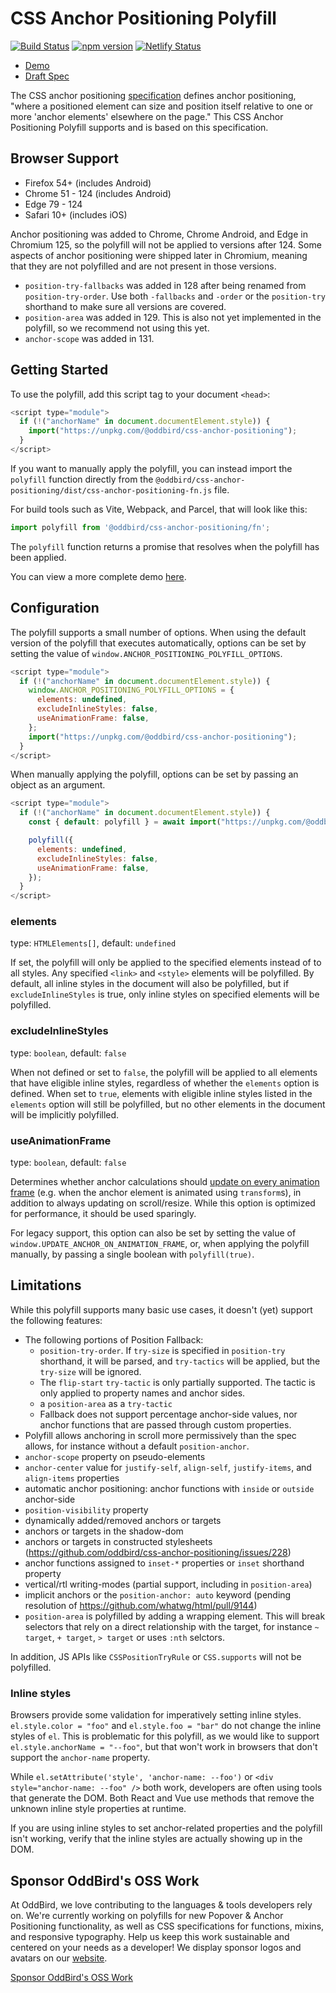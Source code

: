 # CSS Anchor Positioning Polyfill

[![Build Status](https://github.com/oddbird/css-anchor-positioning/actions/workflows/test.yml/badge.svg)](https://github.com/oddbird/css-anchor-positioning/actions/workflows/test.yml) [![npm version](https://badge.fury.io/js/@oddbird%2Fcss-anchor-positioning.svg)](https://www.npmjs.com/package/@oddbird/css-anchor-positioning) [![Netlify Status](https://api.netlify.com/api/v1/badges/61a20096-7925-4775-99a9-b40a010197c0/deploy-status)](https://app.netlify.com/sites/anchor-polyfill/deploys)

<!-- [WPT results](https://anchor-position-wpt.netlify.app/) -->

- [Demo](https://anchor-positioning.oddbird.net/)
- [Draft Spec](https://drafts.csswg.org/css-anchor-position/)

The CSS anchor positioning
[specification](https://drafts.csswg.org/css-anchor-position/) defines anchor
positioning, "where a positioned element can size and position itself relative
to one or more 'anchor elements' elsewhere on the page." This CSS Anchor
Positioning Polyfill supports and is based on this specification.

## Browser Support

- Firefox 54+ (includes Android)
- Chrome 51 - 124 (includes Android)
- Edge 79 - 124
- Safari 10+ (includes iOS)

Anchor positioning was added to Chrome, Chrome Android, and Edge in Chromium
125, so the polyfill will not be applied to versions after 124. Some aspects of
anchor positioning were shipped later in Chromium, meaning that they are not
polyfilled and are not present in those versions.

- `position-try-fallbacks` was added in 128 after being renamed from
  `position-try-order`. Use both `-fallbacks` and `-order` or the `position-try`
  shorthand to make sure all versions are covered.
- `position-area` was added in 129. This is also not yet implemented in the
  polyfill, so we recommend not using this yet.
- `anchor-scope` was added in 131.

## Getting Started

To use the polyfill, add this script tag to your document `<head>`:

```js
<script type="module">
  if (!("anchorName" in document.documentElement.style)) {
    import("https://unpkg.com/@oddbird/css-anchor-positioning");
  }
</script>
```

If you want to manually apply the polyfill, you can instead import the
`polyfill` function directly from the
`@oddbird/css-anchor-positioning/dist/css-anchor-positioning-fn.js` file.

For build tools such as Vite, Webpack, and Parcel, that will look like this:

```js
import polyfill from '@oddbird/css-anchor-positioning/fn';
```

The `polyfill` function returns a promise that resolves when the polyfill has
been applied.

You can view a more complete demo
[here](https://anchor-positioning.oddbird.net/).

## Configuration

The polyfill supports a small number of options. When using the default version
of the polyfill that executes automatically, options can be set by setting the
value of `window.ANCHOR_POSITIONING_POLYFILL_OPTIONS`.

```js
<script type="module">
  if (!("anchorName" in document.documentElement.style)) {
    window.ANCHOR_POSITIONING_POLYFILL_OPTIONS = {
      elements: undefined,
      excludeInlineStyles: false,
      useAnimationFrame: false,
    };
    import("https://unpkg.com/@oddbird/css-anchor-positioning");
  }
</script>
```

When manually applying the polyfill, options can be set by passing an object as
an argument.

```js
<script type="module">
  if (!("anchorName" in document.documentElement.style)) {
    const { default: polyfill } = await import("https://unpkg.com/@oddbird/css-anchor-positioning/dist/css-anchor-positioning-fn.js");

    polyfill({
      elements: undefined,
      excludeInlineStyles: false,
      useAnimationFrame: false,
    });
  }
</script>
```

### elements

type: `HTMLElements[]`, default: `undefined`

If set, the polyfill will only be applied to the specified elements instead of
to all styles. Any specified `<link>` and `<style>` elements will be polyfilled.
By default, all inline styles in the document will also be polyfilled, but if
`excludeInlineStyles` is true, only inline styles on specified elements will be
polyfilled.

### excludeInlineStyles

type: `boolean`, default: `false`

When not defined or set to `false`, the polyfill will be applied to all elements
that have eligible inline styles, regardless of whether the `elements` option is
defined. When set to `true`, elements with eligible inline styles listed in the
`elements` option will still be polyfilled, but no other elements in the
document will be implicitly polyfilled.

### useAnimationFrame

type: `boolean`, default: `false`

Determines whether anchor calculations should [update on every animation
frame](https://floating-ui.com/docs/autoUpdate#animationframe) (e.g. when the
anchor element is animated using `transform`s), in addition to always updating
on scroll/resize. While this option is optimized for performance, it should be
used sparingly.

For legacy support, this option can also be set by setting the value of
`window.UPDATE_ANCHOR_ON_ANIMATION_FRAME`, or, when applying the polyfill
manually, by passing a single boolean with `polyfill(true)`.

## Limitations

While this polyfill supports many basic use cases, it doesn't (yet) support the
following features:

- The following portions of Position Fallback:
  - `position-try-order`. If `try-size` is specified in `position-try`
    shorthand, it will be parsed, and `try-tactics` will be applied, but the
    `try-size` will be ignored.
  - The `flip-start` `try-tactic` is only partially supported. The tactic is
    only applied to property names and anchor sides.
  - a `position-area` as a `try-tactic`
  - Fallback does not support percentage anchor-side values, nor anchor
    functions that are passed through custom properties.
- Polyfill allows anchoring in scroll more permissively than the spec allows,
  for instance without a default `position-anchor`.
- `anchor-scope` property on pseudo-elements
- `anchor-center` value for `justify-self`, `align-self`, `justify-items`, and
  `align-items` properties
- automatic anchor positioning: anchor functions with `inside` or `outside`
  anchor-side
- `position-visibility` property
- dynamically added/removed anchors or targets
- anchors or targets in the shadow-dom
- anchors or targets in constructed stylesheets (https://github.com/oddbird/css-anchor-positioning/issues/228)
- anchor functions assigned to `inset-*` properties or `inset` shorthand
  property
- vertical/rtl writing-modes (partial support, including in `position-area`)
- implicit anchors or the `position-anchor: auto` keyword (pending resolution of
  https://github.com/whatwg/html/pull/9144)
- `position-area` is polyfilled by adding a wrapping element. This will break selectors that rely on a direct relationship with the target, for instance `~ target`, `+ target`, `> target` or uses `:nth` selctors.

In addition, JS APIs like `CSSPositionTryRule` or `CSS.supports` will not be
polyfilled.

### Inline styles

Browsers provide some validation for imperatively setting inline styles.
`el.style.color = "foo"` and `el.style.foo = "bar"` do not change the inline
styles of `el`. This is problematic for this polyfill, as we would like to
support `el.style.anchorName = "--foo"`, but that won't work in browsers that
don't support the `anchor-name` property.

While `el.setAttribute('style', 'anchor-name: --foo')` or `<div
style="anchor-name: --foo" />` both work, developers are often using tools that
generate the DOM. Both React and Vue use methods that remove the unknown inline
style properties at runtime.

If you are using inline styles to set anchor-related properties and the polyfill
isn't working, verify that the inline styles are actually showing up in the DOM.

## Sponsor OddBird's OSS Work

At OddBird, we love contributing to the languages & tools developers rely on.
We're currently working on polyfills
for new Popover & Anchor Positioning functionality,
as well as CSS specifications for functions, mixins, and responsive typography.
Help us keep this work sustainable
and centered on your needs as a developer!
We display sponsor logos and avatars
on our [website](https://www.oddbird.net/polyfill/#open-source-sponsors).

[Sponsor OddBird's OSS Work](https://github.com/sponsors/oddbird)
